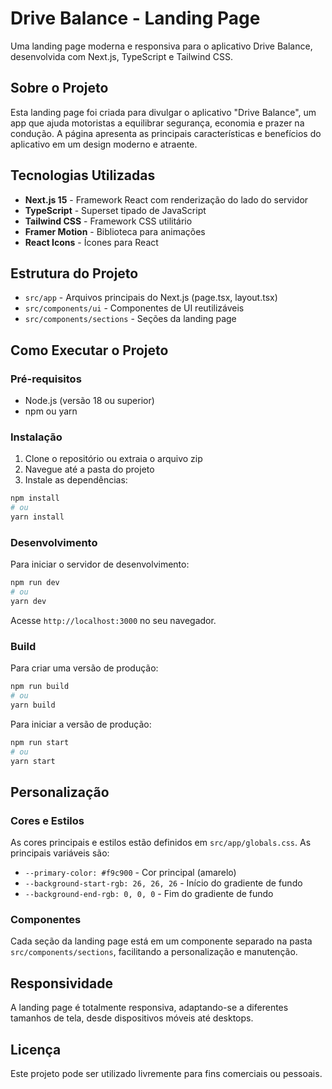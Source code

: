 # Drive Balance - Landing Page

Uma landing page moderna e responsiva para o aplicativo Drive Balance, desenvolvida com Next.js, TypeScript e Tailwind CSS.

## Sobre o Projeto

Esta landing page foi criada para divulgar o aplicativo "Drive Balance", um app que ajuda motoristas a equilibrar segurança, economia e prazer na condução. A página apresenta as principais características e benefícios do aplicativo em um design moderno e atraente.

## Tecnologias Utilizadas

- **Next.js 15** - Framework React com renderização do lado do servidor
- **TypeScript** - Superset tipado de JavaScript
- **Tailwind CSS** - Framework CSS utilitário
- **Framer Motion** - Biblioteca para animações
- **React Icons** - Ícones para React

## Estrutura do Projeto

- `src/app` - Arquivos principais do Next.js (page.tsx, layout.tsx)
- `src/components/ui` - Componentes de UI reutilizáveis
- `src/components/sections` - Seções da landing page

## Como Executar o Projeto

### Pré-requisitos

- Node.js (versão 18 ou superior)
- npm ou yarn

### Instalação

1. Clone o repositório ou extraia o arquivo zip
2. Navegue até a pasta do projeto
3. Instale as dependências:

```bash
npm install
# ou
yarn install
```

### Desenvolvimento

Para iniciar o servidor de desenvolvimento:

```bash
npm run dev
# ou
yarn dev
```

Acesse `http://localhost:3000` no seu navegador.

### Build

Para criar uma versão de produção:

```bash
npm run build
# ou
yarn build
```

Para iniciar a versão de produção:

```bash
npm run start
# ou
yarn start
```

## Personalização

### Cores e Estilos

As cores principais e estilos estão definidos em `src/app/globals.css`. As principais variáveis são:

- `--primary-color: #f9c900` - Cor principal (amarelo)
- `--background-start-rgb: 26, 26, 26` - Início do gradiente de fundo
- `--background-end-rgb: 0, 0, 0` - Fim do gradiente de fundo

### Componentes

Cada seção da landing page está em um componente separado na pasta `src/components/sections`, facilitando a personalização e manutenção.

## Responsividade

A landing page é totalmente responsiva, adaptando-se a diferentes tamanhos de tela, desde dispositivos móveis até desktops.

## Licença

Este projeto pode ser utilizado livremente para fins comerciais ou pessoais.

